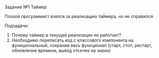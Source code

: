 Задание №1 Таймер

Плохой программист взялся за реализацию таймера, но не справился.

Подзадачи:

1) Почему таймер в текущей реализации не работает?
2) Необходимо переписать код с классового компонента на функциональный, 
   сохранив весь функционал (старт, стоп, рестарт, обновление времени, вывод отсечек на экран)
